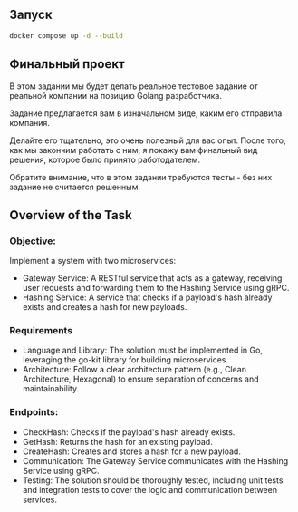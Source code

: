 ## Запуск
```bash
docker compose up -d --build
```

## Финальный проект
В этом задании мы будет делать реальное тестовое задание от реальной компании на позицию Golang разработчика. 

Задание предлагается вам в изначальном виде, каким его отправила компания. 

Делайте его тщательно, это очень полезный для вас опыт. После того, как мы закончим работать с ним, я покажу вам финальный вид решения, которое было принято работодателем.

Обратите внимание, что в этом задании требуются тесты - без них задание не считается решенным. 

## Overview of the Task

### Objective: 
Implement a system with two microservices:
- Gateway Service: A RESTful service that acts as a gateway, receiving user requests and forwarding them to the Hashing Service using gRPC.
- Hashing Service: A service that checks if a payload's hash already exists and creates a hash for new payloads.
### Requirements
- Language and Library: The solution must be implemented in Go, leveraging the go-kit library for building microservices.
- Architecture: Follow a clear architecture pattern (e.g., Clean Architecture, Hexagonal) to ensure separation of concerns and maintainability.
### Endpoints:
- CheckHash: Checks if the payload's hash already exists.
- GetHash: Returns the hash for an existing payload.
- CreateHash: Creates and stores a hash for a new payload.
- Communication: The Gateway Service communicates with the Hashing Service using gRPC.
- Testing: The solution should be thoroughly tested, including unit tests and integration tests to cover the logic and communication between services.
